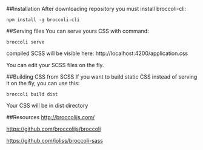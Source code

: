 ##Installation
After downloading repository you must install broccoli-cli:

`npm install -g broccoli-cli`

##Serving files
You can serve yours CSS with command:

`broccoli serve`

compiled SCSS will be visible here: http://localhost:4200/application.css

You can edit your SCSS files on the fly.

##Building CSS from SCSS
If you want to build static CSS instead of serving it on the fly, you can use this:

`broccoli build dist`

Your CSS will be in dist directory

##Resources
http://broccolijs.com/

https://github.com/broccolijs/broccoli

https://github.com/joliss/broccoli-sass
